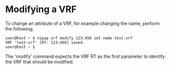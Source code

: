 # Modifying a VRF

To change an attribute of a VRF, for example changing the name, perform the following;
```
user@host ~ $ nipap vrf modify 123:456 set name test-vrf
VRF 'test-vrf' [RT: 123:456] saved.
user@host ~ $
```
The 'modify' command expects the VRF RT as the first parameter to identify the VRF that should be modified.
